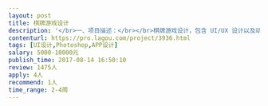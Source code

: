 ```yaml
---                
layout: post       
title: 棋牌游戏设计           
description: '</br>一、项目描述：</br></br>棋牌游戏设计，包含 UI/UX 设计以及动漫人物原画。</br>二、主要功能点：</br></br>棋牌对战，邀请好友，语音文字表情聊天。</br>三、可参考产品：</br></br>德州扑克</br>闲来麻将</br>四、人员要求：</br></br>1、有做过棋牌类游戏的优先。</br>2、良好的沟通能力和契约精神。</br>3、快速的响应。</br>'     
contenturl: https://pro.lagou.com/project/3936.html      
tags: [UI设计,Photoshop,APP设计]            
salary: 5000-10000元          
publish_time: 2017-08-14 16:50:10         
review: 1475人                   
apply: 4人                   
recommend: 1人                   
time_range: 2-4周              
---                 
```

